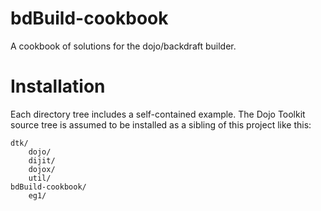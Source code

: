 bdBuild-cookbook
================

A cookbook of solutions for the dojo/backdraft builder.

Installation
============

Each directory tree includes a self-contained example. The Dojo Toolkit source tree is assumed to be installed
as a sibling of this project like this:

    dtk/
        dojo/
        dijit/
        dojox/
        util/
    bdBuild-cookbook/
        eg1/

